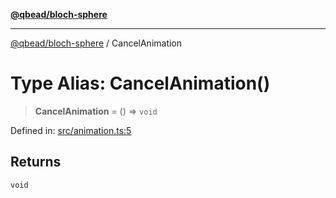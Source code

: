 [**@qbead/bloch-sphere**](../index.md)

***

[@qbead/bloch-sphere](../index.md) / CancelAnimation

# Type Alias: CancelAnimation()

> **CancelAnimation** = () => `void`

Defined in: [src/animation.ts:5](https://github.com/qbead/bloch-sphere/blob/7e0f69cf2dad7ff45291f70228526b02e73614bb/src/animation.ts#L5)

## Returns

`void`
